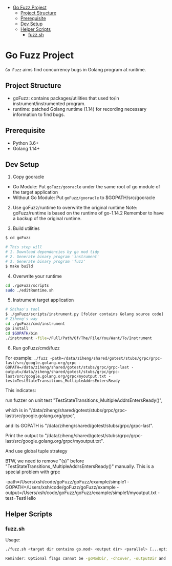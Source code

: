 - [Go Fuzz Project](#go-fuzz-project)
  - [Project Structure](#project-structure)
  - [Prerequisite](#prerequisite)
  - [Dev Setup](#dev-setup)
  - [Helper Scripts](#helper-scripts)
    - [fuzz.sh](#fuzzsh)

# Go Fuzz Project

`Go Fuzz` aims find concurrency bugs in Golang program at runtime.

## Project Structure
- goFuzz: contains packages/utilities that used to/in instrument/instrumented program.
- runtime: patched Golang runtime (1.14) for recording necessary information to find bugs.

## Prerequisite
- Python 3.6+
- Golang 1.14+

## Dev Setup

1. Copy gooracle 
- Go Module: Put `goFuzz/gooracle` under the same root of go module of the target application
- Without Go Module: Put `goFuzz/gooracle` to $GOPATH/src/gooracle
    
2. Use goFuzz/runtime to overwrite the original runtime 
Note: goFuzz/runtime is based on the runtime of go-1.14.2
Remember to have a backup of the original runtime.

3. Build utilities

```bash
$ cd goFuzz

# This step will
# 1. Download dependencies by go mod tidy
# 2. Generate binary program 'instrument'
# 3. Generate binary program 'fuzz'
$ make build
```

4. Overwrite your runtime

```bash
cd ./goFuzz/scripts
sudo ./editRuntime.sh
```

5. Instrument target application
```bash
# Shihao's tool
$ ./goFuzz/scripts/instrument.py [folder contains Golang source code]
# Ziheng's way
cd ./goFuzz/cmd/instrument
go install
cd $GOPATH/bin
./instrument -file=/Full/Path/Of/The/File/You/Want/To/Instrument
```
    
6. Run goFuzz/cmd/fuzz
    
For example:
`./fuzz -path=/data/ziheng/shared/gotest/stubs/grpc/grpc-last/src/google.golang.org/grpc -GOPATH=/data/ziheng/shared/gotest/stubs/grpc/grpc-last -output=/data/ziheng/shared/gotest/stubs/grpc/grpc-last/src/google.golang.org/grpc/myoutput.txt -test=TestStateTransitions_MultipleAddrsEntersReady`

This indicates: 

run fuzzer on unit test "TestStateTransitions_MultipleAddrsEntersReady()", 

which is in "/data/ziheng/shared/gotest/stubs/grpc/grpc-last/src/google.golang.org/grpc", 

and its GOPATH is "/data/ziheng/shared/gotest/stubs/grpc/grpc-last".

Print the output to "/data/ziheng/shared/gotest/stubs/grpc/grpc-last/src/google.golang.org/grpc/myoutput.txt". 

And use global tuple strategy

BTW, we need to remove "(s)" before "TestStateTransitions_MultipleAddrsEntersReady()" manually. This is a special problem with grpc


-path=/Users/xsh/code/goFuzz/goFuzz/example/simple1 -GOPATH=/Users/xsh/code/goFuzz/goFuzz/example -output=/Users/xsh/code/goFuzz/goFuzz/example/simple1/myoutput.txt -test=TestHello


## Helper Scripts

### fuzz.sh

Usage:
```bash
./fuzz.sh <target dir contains go.mod> <output dir> <parallel> [...optional flags passed to fuzz binary]

Reminder: Optional flags cannot be -goModDir, -chCover, -outputDir and -parallel since they are already filled by the script.

```